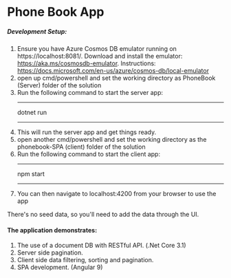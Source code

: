 # Phone Book App
##### Development Setup:
1. Ensure you have Azure Cosmos DB emulator running on https://localhost:8081/. Download and install the emulator: https://aka.ms/cosmosdb-emulator. Instructions: https://docs.microsoft.com/en-us/azure/cosmos-db/local-emulator
2. open up cmd/powershell and set the working directory as PhoneBook (Server) folder of the solution
3. Run the following command to start the server app:
    ___
    dotnet run
    ___
4. This will run the server app and get things ready.
5. open another cmd/powershell and set the working directory as the phonebook-SPA (client) folder of the solution
6. Run the following command to start the client app:
    ___
    npm start
    ___
7. You can then navigate to localhost:4200 from your browser to use the app

There's no seed data, so you'll need to add the data through the UI.
#### The application demonstrates: 
1. The use of a document DB with RESTful API. (.Net Core 3.1) 
2. Server side pagination.
3. Client side data filtering, sorting and pagination.
4. SPA development. (Angular 9)

